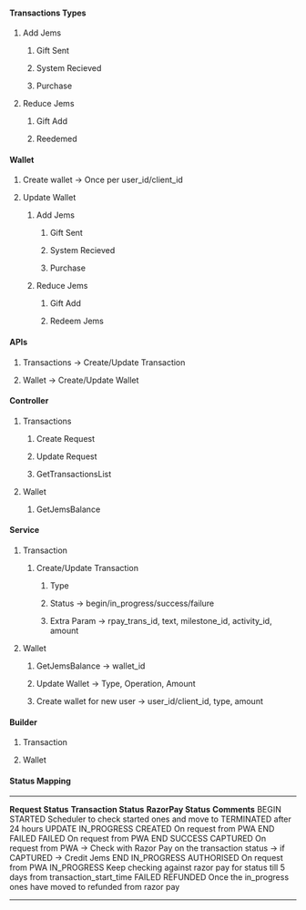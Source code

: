 #### Transactions Types

1.  Add Jems

    1.  Gift Sent

    2.  System Recieved

    3.  Purchase

2.  Reduce Jems

    1.  Gift Add

    2.  Reedemed

#### Wallet

1.  Create wallet → Once per user_id/client_id

2.  Update Wallet

    1.  Add Jems

        1.  Gift Sent

        2.  System Recieved

        3.  Purchase

    2.  Reduce Jems

        1.  Gift Add

        2.  Redeem Jems

#### APIs

1.  Transactions → Create/Update Transaction

2.  Wallet → Create/Update Wallet

#### Controller

1.  Transactions

    1.  Create Request

    2.  Update Request

    3.  GetTransactionsList

2.  Wallet

    1.  GetJemsBalance

#### Service

1.  Transaction

    1.  Create/Update Transaction

        1.  Type

        2.  Status -\> begin/in_progress/success/failure

        3.  Extra Param -\> rpay_trans_id, text, milestone_id,
            activity_id, amount

2.  Wallet

    1.  GetJemsBalance -\> wallet_id

    2.  Update Wallet -\> Type, Operation, Amount

    3.  Create wallet for new user -\> user_id/client_id, type, amount

#### Builder

1.  Transaction

2.  Wallet

#### Status Mapping

  -------------------- ------------------------ --------------------- --------------------------------------------------------------------------------------------------
  **Request Status**   **Transaction Status**   **RazorPay Status**   **Comments**
  BEGIN                STARTED                                        Scheduler to check started ones and move to TERMINATED after 24 hours
  UPDATE               IN_PROGRESS              CREATED               On request from PWA
  END                  FAILED                   FAILED                On request from PWA
  END                  SUCCESS                  CAPTURED              On request from PWA → Check with Razor Pay on the transaction status → if CAPTURED → Credit Jems
  END                  IN_PROGRESS              AUTHORISED            On request from PWA
                       IN_PROGRESS                                    Keep checking against razor pay for status till 5 days from transaction_start_time
                       FAILED                   REFUNDED              Once the in_progress ones have moved to refunded from razor pay
  -------------------- ------------------------ --------------------- --------------------------------------------------------------------------------------------------
